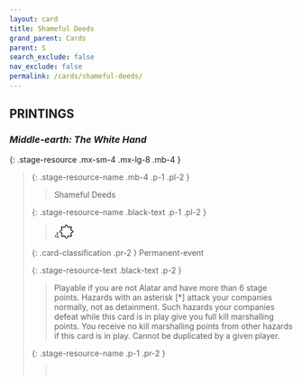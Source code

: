 ```yaml
---
layout: card
title: Shameful Deeds
grand_parent: Cards
parent: S
search_exclude: false
nav_exclude: false
permalink: /cards/shameful-deeds/
---
```


## PRINTINGS


### _Middle-earth: The White Hand_

{: .stage-resource .mx-sm-4 .mx-lg-8 .mb-4 }
> {: .stage-resource-name .mb-4 .p-1 .pl-2 }
> > <div class="card-mp"></div>
> > <div class="card-name">Shameful Deeds</div>
>
> {: .stage-resource-name .black-text .p-1 .pl-2 }
> > 4![](/assets/images/stage-point.svg)
>
> {: .card-classification .pr-2 }
> Permanent-event
>
> {: .stage-resource-text .black-text .p-2 }
> > Playable if you are not Alatar and have more than 6 stage points. Hazards with an asterisk [*] attack your companies normally, not as detainment. Such hazards your companies defeat while this card is in play give you full kill marshalling points. You receive no kill marshalling points from other hazards if this card is in play. Cannot be duplicated by a given player. 
> 
> {: .stage-resource-name .p-1 .pr-2 }
> > <div class="card-shield"></div>
> > <div class="card-corruption">&nbsp;</div>
